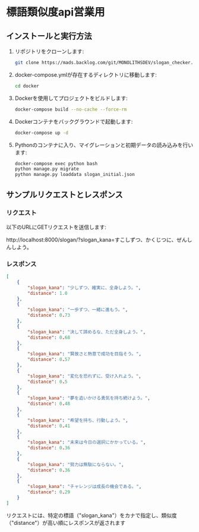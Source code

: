 # 標語類似度api営業用

## インストールと実行方法

1. リポジトリをクローンします:

    ```bash
    git clone https://mads.backlog.com/git/MONOLITHSDEV/slogan_checker.git
    ```

2. docker-compose.ymlが存在するディレクトリに移動します:

    ```bash
    cd docker
    ```

3. Dockerを使用してプロジェクトをビルドします:

    ```bash
    docker-compose build --no-cache --force-rm
    ```

4. Dockerコンテナをバックグラウンドで起動します:

    ```bash
    docker-compose up -d
    ```

5. Pythonのコンテナに入り、マイグレーションと初期データの読み込みを行います:

    ```bash
    docker-compose exec python bash
    python manage.py migrate
    python manage.py loaddata slogan_initial.json
    ```

## サンプルリクエストとレスポンス

### リクエスト

以下のURLにGETリクエストを送信します:

http://localhost:8000/slogan/?slogan_kana=すこしずつ、かくじつに、ぜんしんしよう。

### レスポンス

```json
[
    {
        "slogan_kana": "少しずつ、確実に、全身しよう。",
        "distance": 1.0
    },
    {
        "slogan_kana": "一歩ずつ、一緒に進もう。",
        "distance": 0.73
    },
    {
        "slogan_kana": "決して諦めるな、ただ全身しよう。",
        "distance": 0.68
    },
    {
        "slogan_kana": "賢故さと熱意で成功を目指そう。",
        "distance": 0.57
    },
    {
        "slogan_kana": "変化を恐れずに、受け入れよう。",
        "distance": 0.5
    },
    {
        "slogan_kana": "夢を追いかける勇気を持ち続けよう。",
        "distance": 0.48
    },
    {
        "slogan_kana": "希望を持ち、行動しよう。",
        "distance": 0.41
    },
    {
        "slogan_kana": "未来は今日の選択にかかっている。",
        "distance": 0.36
    },
    {
        "slogan_kana": "努力は無駄にならない。",
        "distance": 0.36
    },
    {
        "slogan_kana": "チャレンジは成長の機会である。",
        "distance": 0.29
    }
]
```

リクエストには、特定の標語（"slogan_kana"）をカナで指定し、類似度（"distance"）が高い順にレスポンスが返されます
